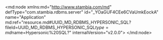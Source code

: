 <?xml version="1.0" encoding="UTF-8"?>
<md:node xmlns:md="http://www.stambia.com/md" defType="com.stambia.rdbms.server" id="_YOaGUF4CEe6CVaUmkEockA" name="Application" md:ref="resource.md#UUID_MD_RDBMS_HYPERSONIC_SQL?fileId=UUID_MD_RDBMS_HYPERSONIC_SQL$type=md$name=Hypersonic%20SQL?" internalVersion="v2.0.0">
  <attribute defType="com.stambia.rdbms.server.module" id="_YOjQbl4CEe6CVaUmkEockA" value="HSQL"/>
  <attribute defType="com.stambia.rdbms.server.user" id="_a5ZF4F4CEe6CVaUmkEockA" value="sa"/>
  <attribute defType="com.stambia.rdbms.server.driver" id="_a5ZF4V4CEe6CVaUmkEockA" value="org.hsqldb.jdbcDriver"/>
  <attribute defType="com.stambia.rdbms.server.designerAutoCommit" id="_a5ZF4l4CEe6CVaUmkEockA" value="true"/>
  <attribute defType="com.stambia.rdbms.server.url" id="_a5ZF414CEe6CVaUmkEockA" value="jdbc:hsqldb:hsql://localhost:62210"/>
  <node defType="com.stambia.rdbms.schema" id="_YbzCEF4CEe6CVaUmkEockA" name="HOTEL_MANAGEMENT">
    <attribute defType="com.stambia.rdbms.schema.name" id="_Yb8MAF4CEe6CVaUmkEockA" value="HOTEL_MANAGEMENT"/>
    <attribute defType="com.stambia.rdbms.schema.rejectMask" id="_Yb8MAV4CEe6CVaUmkEockA" value="R_[targetName]"/>
    <attribute defType="com.stambia.rdbms.schema.loadMask" id="_Yb8MAl4CEe6CVaUmkEockA" value="L[number]_[targetName]"/>
    <attribute defType="com.stambia.rdbms.schema.integrationMask" id="_Yb8MA14CEe6CVaUmkEockA" value="I_[targetName]"/>
  </node>
  <node defType="com.stambia.rdbms.schema" id="_KHcEkF8TEe6PHahGNfrU1Q" name="PUBLIC">
    <attribute defType="com.stambia.rdbms.schema.name" id="_KIi30F8TEe6PHahGNfrU1Q" value="PUBLIC"/>
    <attribute defType="com.stambia.rdbms.schema.rejectMask" id="_KIi30V8TEe6PHahGNfrU1Q" value="R_[targetName]"/>
    <attribute defType="com.stambia.rdbms.schema.loadMask" id="_KIi30l8TEe6PHahGNfrU1Q" value="L[number]_[targetName]"/>
    <attribute defType="com.stambia.rdbms.schema.integrationMask" id="_KIi3018TEe6PHahGNfrU1Q" value="I_[targetName]"/>
  </node>
  <node defType="com.stambia.rdbms.schema" id="_N6yaYF8TEe6PHahGNfrU1Q" name="MOTEL">
    <attribute defType="com.stambia.rdbms.schema.name" id="_N8cnQF8TEe6PHahGNfrU1Q" value="MOTEL"/>
    <attribute defType="com.stambia.rdbms.schema.rejectMask" id="_N8cnQV8TEe6PHahGNfrU1Q" value="R_[targetName]"/>
    <attribute defType="com.stambia.rdbms.schema.loadMask" id="_N8cnQl8TEe6PHahGNfrU1Q" value="L[number]_[targetName]"/>
    <attribute defType="com.stambia.rdbms.schema.integrationMask" id="_N8hfwF8TEe6PHahGNfrU1Q" value="I_[targetName]"/>
  </node>
</md:node>